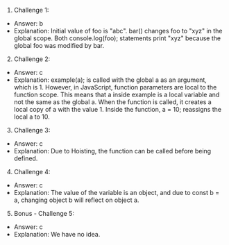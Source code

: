 1. Challenge 1:
  - Answer: b
  - Explanation: 
Initial value of foo is "abc".
bar() changes foo to "xyz" in the global scope.
Both console.log(foo); statements print "xyz" because the global foo was modified by bar.


2. Challenge 2:
  - Answer: c
  - Explanation:
example(a); is called with the global a as an argument, which is 1.
However, in JavaScript, function parameters are local to the function scope. This means that a inside example is a local variable and not the same as the global a.
When the function is called, it creates a local copy of a with the value 1.
Inside the function, a = 10; reassigns the local a to 10.



3. Challenge 3: 
  - Answer: c
  - Explanation: Due to Hoisting, the function can be called before being defined.


4. Challenge 4:
  - Answer: c
  - Explanation: The value of the variable is an object, and due to const b = a, changing object b will reflect on object a.


5. Bonus - Challenge 5: 
  - Answer: c
  - Explanation: We have no idea.

